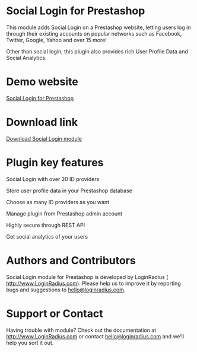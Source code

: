 Social Login for Prestashop
===========================

This module adds Social Login on a Prestashop website, letting users log in through their existing accounts on popular networks such as Facebook, Twitter, Google, Yahoo and over 15 more!

Other than social login, this plugin also provides rich User Profile Data and Social Analytics.

Demo website
===

<a href="http://prestashop.loginradius.com" target="_blank">Social Login for Prestashop</a>

Download link
===
<a href="http://loginradius-social-plugins.s3.amazonaws.com/Prestashop/sociallogin.zip"> Download Social Login module</a>

Plugin key features
===
Social Login with over 20 ID providers

Store user profile data in your Prestashop database

Choose as many ID providers as you want

Manage plugin from Prestashop admin account

Highly secure through REST API

Get social analytics of your users

Authors and Contributors
===
Social Login module for Prestashop is developed by LoginRadius ( http://www.LoginRadius.com). Please help us to improve it by reporting bugs and suggestions to hello@loginradius.com.

Support or Contact
===
Having trouble with module? Check out the documentation at http://www.LoginRadius.com or contact hello@loginradius.com and we’ll help you sort it out.
